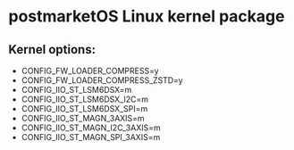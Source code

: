 # postmarketOS Linux kernel package

## Kernel options:
 
- CONFIG_FW_LOADER_COMPRESS=y
- CONFIG_FW_LOADER_COMPRESS_ZSTD=y
- CONFIG_IIO_ST_LSM6DSX=m
- CONFIG_IIO_ST_LSM6DSX_I2C=m
- CONFIG_IIO_ST_LSM6DSX_SPI=m
- CONFIG_IIO_ST_MAGN_3AXIS=m
- CONFIG_IIO_ST_MAGN_I2C_3AXIS=m
- CONFIG_IIO_ST_MAGN_SPI_3AXIS=m